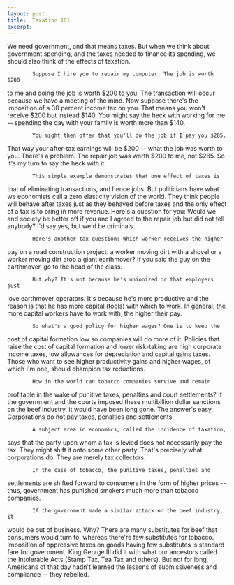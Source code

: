 ```yaml
---
layout: post
title:  Taxation 101
excerpt:
---
```












 We need government, and that means taxes. But when we think
about government spending, and the taxes needed to finance its spending, we
should also think of the effects of taxation.

            Suppose I hire you to repair my computer. The job is worth $200
to me and doing the job is worth $200 to you. The transaction will occur
because we have a meeting of the mind. Now suppose there's the imposition of
a 30 percent income tax on you. That means you won't receive $200 but
instead $140. You might say the heck with working for me -- spending the day
with your family is worth more than $140.

            You might then offer that you'll do the job if I pay you $285.
That way your after-tax earnings will be $200 -- what the job was worth to
you. There's a problem. The repair job was worth $200 to me, not $285. So
it's my turn to say the heck with it.

            This simple example demonstrates that one effect of taxes is
that of eliminating transactions, and hence jobs. But politicians have what
we economists call a zero elasticity vision of the world. They think people
will behave after taxes just as they behaved before taxes and the only
effect of a tax is to bring in more revenue. Here's a question for you:
Would we and society be better off if you and I agreed to the repair job but
did not tell anybody? I'd say yes, but we'd be criminals.

            Here's another tax question: Which worker receives the higher
pay on a road construction project: a worker moving dirt with a shovel or a
worker moving dirt atop a giant earthmover? If you said the guy on the
earthmover, go to the head of the class.

            But why? It's not because he's unionized or that employers just
love earthmover operators. It's because he's more productive and the reason
is that he has more capital (tools) with which to work. In general, the more
capital workers have to work with, the higher their pay.

            So what's a good policy for higher wages? One is to keep the
cost of capital formation low so companies will do more of it. Policies that
raise the cost of capital formation and lower risk-taking are high corporate
income taxes, low allowances for depreciation and capital gains taxes. Those
who want to see higher productivity gains and higher wages, of which I'm
one, should champion tax reductions.

            How in the world can tobacco companies survive and remain
profitable in the wake of punitive taxes, penalties and court settlements?
If the government and the courts imposed these multibillion dollar sanctions
on the beef industry, it would have been long gone. The answer's easy.
Corporations do not pay taxes, penalties and settlements.

            A subject area in economics, called the incidence of taxation,
says that the party upon whom a tax is levied does not necessarily pay the
tax. They might shift it onto some other party. That's precisely what
corporations do. They are merely tax collectors.

            In the case of tobacco, the punitive taxes, penalties and
settlements are shifted forward to consumers in the form of higher prices --
thus, government has punished smokers much more than tobacco companies.

            If the government made a similar attack on the beef industry, it
would be out of business. Why? There are many substitutes for beef that
consumers would turn to, whereas there're few substitutes for tobacco.
Imposition of oppressive taxes on goods having few substitutes is standard
fare for government. King George III did it with what our ancestors called
the Intolerable Acts (Stamp Tax, Tea Tax and others). But not for long.
Americans of that day hadn't learned the lessons of submissiveness and
compliance -- they rebelled.



